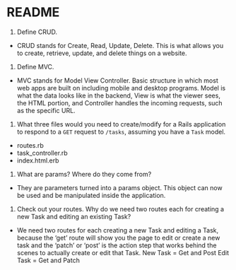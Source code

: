 # README

1. Define CRUD.
- CRUD stands for Create, Read, Update, Delete. This is what allows you to create, retrieve, update, and delete things on a website. 

1. Define MVC.
- MVC stands for Model View Controller. Basic structure in which most web apps are built on including mobile and desktop programs. Model is what the data looks like in the backend, View is what the viewer sees, the HTML portion, and Controller handles the incoming requests, such as the specific URL.  

1. What three files would you need to create/modify for a Rails application to respond to a `GET` request to `/tasks`, assuming you have a `Task` model.
* routes.rb
* task_controller.rb
* index.html.erb

1. What are params? Where do they come from?
- They are parameters turned into a params object. This object can now be used and be manipulated inside the application.

1. Check out your routes. Why do we need two routes each for creating a new Task and editing an existing Task?
- We need two routes for each creating a new Task and editing a Task, because the ‘get’ route will show you the page to edit or create a new task and the ‘patch’ or ‘post’ is the action step that works behind the scenes to actually create or edit that Task.
New Task = Get and Post
Edit Task = Get and Patch  

